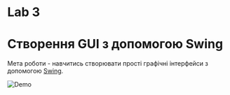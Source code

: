 # Lab 3
# Створення GUI з допомогою Swing
Мета роботи - навчитись створювати прості графічні інтерфейси з допомогою [Swing](https://uk.wikipedia.org/wiki/Swing_(Java)).

![Demo](https://github.com/liketaurus/TUI-Labs/blob/master/Lab%203%20-%20SWING/GUI-Lab-3.PNG)
